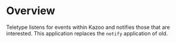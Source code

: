 
# Overview

Teletype listens for events within Kazoo and notifies those that are interested. This application replaces the `notify` application of old.
